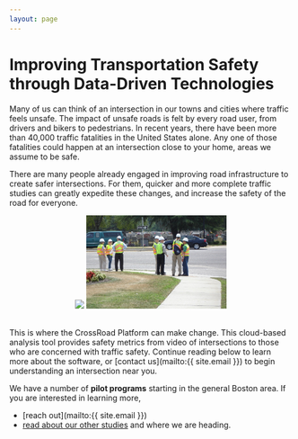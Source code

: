 ```yaml
---
layout: page
---
```


# Improving Transportation Safety through Data-Driven Technologies

Many of us can think of an intersection in our towns and cities where traffic feels unsafe. The impact of unsafe roads is felt by every road user, from drivers and bikers to pedestrians. In recent years, there have been more than 40,000 traffic fatalities in the United States alone. Any one of those fatalities could happen at an intersection close to your home, areas we assume to be safe.

There are many people already engaged in improving road infrastructure to create safer intersections. For them, quicker and more complete traffic studies can greatly expedite these changes, and increase the safety of the road for everyone.

<center>
<img src="img/advocacy-group.jpg" width="250">
<img src="img/traffic-engineers.jpg" width="250">
</center>
<br/>

This is where the CrossRoad Platform can make change. This cloud-based analysis tool provides safety metrics from video of intersections to those who are concerned with traffic safety. Continue reading below to learn more about the software, or [contact us](mailto:{{ site.email }}) to begin understanding an intersection near you. 

We have a number of **pilot programs** starting in the general Boston area. If you are interested in learning more,
- [reach out](mailto:{{ site.email }})
- [read about our other studies](/users/) and where we are heading.
